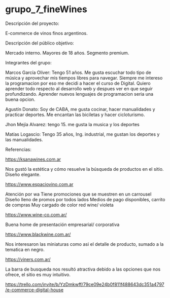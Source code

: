# grupo_7_fineWines

Descripción del proyecto:

E-commerce de vinos finos argentinos.

Descripción del público objetivo:

Mercado interno. Mayores de 18 años. Segmento premium.

Integrantes del grupo:

Marcos García Oliver: Tengo 51 años. Me gusta escuchar todo tipo de música y aprovechar mis tiempos libres para navegar. Siempre me intereso la programacion por eso me decidi a hacer el curso de Digital. Quiero aprender todo respecto al desarrollo web y despues ver en que seguir profundizando. Aprender nuevos lenguajes de programacion seria una buena opcion.

Agustín Donato: Soy de CABA, me gusta cocinar, hacer manualidades y practicar deportes. Me encantan las biciletas y hacer cicloturismo.

Jhon Mejía Alvarez: tengo 15. me gusta la musica y los deportes

Matías Logascio: Tengo 35 años, Ing. industrial, me gustan los deportes y las manualidades.

Referencias:

https://ksanawines.com.ar

Nos gustó la estética y cómo resuelve la búsqueda de productos en el sitio.
Diseño elegante.

https://www.espaciovino.com.ar

Atención por wa
Tiene promociones que se muestren en un carrousel
Diseño lleno de promos por todos lados
Medios de pago disponibles, carrito de compras
Muy cargado de color red wine/ violeta

https://www.wine-co.com.ar/

Buena home de presentación empresarial/ corporativa


https://www.blackwine.com.ar/

Nos interesaron las miniaturas como asi el detalle de producto, sumado a la tematica en negro.

https://viners.com.ar/

La barra de busqueda nos resultó atractiva debido a las opciones que nos ofrece, el sitio es muy intuitivo.

https://trello.com/invite/b/YzDmkwff/79ce09e24b0f811f488643dc351a4797/e-commerce-digital-house
